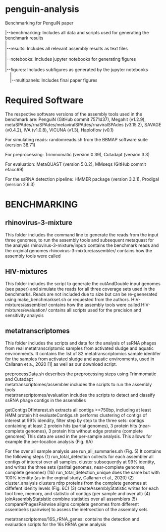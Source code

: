 # penguin-analysis
Benchmarking for PenguiN paper

|--benchmarking: Includes all data and scripts used for generating the benchmark results  
|  
|--results: Includes all relevant assembly results as text files  
|  
|--notebooks: Includes jupyter notebooks for generating figures  
|  
|--figures: Includes subfigures as generated by the jupyter notebooks  
&nbsp;&nbsp;&nbsp;&nbsp;|  
&nbsp;&nbsp;&nbsp;&nbsp;|--multipanels: Includes final paper figures  

# Required Software

The respective software versions of the assembly tools used in the benchmark are: PenguiN (GitHub
commit 7571d37), Megahit (v1.2.9), metaSPAdes/rnaSPAdes/metaviralSPAdes/rnaviralSPAdes
(v3.15.2), SAVAGE (v0.4.2), IVA (v1.0.8), VICUNA (v1.3), Haploflow (v0.1)

For simulating reads: randomreads.sh from the BBMAP software suite (version 38.71)

For preprocessing: Trimmomatic (version 0.39), Cutadapt (version 3.3)

For evaluation: MetaQUAST (version 5.0.2), MMseqs (GitHub commit efacc69)

For the ssRNA detection pipeline: HMMER package (version 3.2.1), Prodigal (version 2.6.3)

# BENCHMARKING

## rhinovirus-3-mixture
This folder includes the command line to generate the reads from the input three genomes, to run the assembly tools and subsequent metaquast for the analysis
rhinovirus-3-mixture/input/ contains the benchmark reads and the orginial genomes 
rhinovirus-3-mixture/assembler/ contains how the assembly tools were called

## HIV-mixtures
This folder includes the script to generate the cutAndDouble input genomes (see paper) and simulate the reads for all three coverage sets used in the benchmarks.
Reads are not included due to size but can be re-geenerated using make_benchmarkset.sh or requested from the authors.
HIV-mixtures/assembler/ contains how the assembly tools were called
HIV-mixtures/evaluation/ contains all scripts used for the precision and sensitivity analysis

## metatranscriptomes
This folder includes the scripts and data for the analysis of ssRNA phages from real metatranscriptomic samples from activated sludge and aquatic environments.
It contains the list of 82 metatranscriptomics sample identifer for the samples from activated sludge and aquatic environments, used in Callanan et a., 2020 [1] as well as our download script.

preprocessData.sh describes the preprocessing steps using Trimmomatic and Cutadapt  
metatranscriptomes/assembler includes the scripts to run the assembly tools  
metatranscriptomes/evaluation includes the scripts to detect and classify ssRNA phage contigs in the assemblies

getContigsOfInterest.sh extracts all contigs >=750bp, including at least HMM protein hit 
evaluateContigs.sh performs clustering of contigs of interest at 99% idendity, filter step by step to the three sets:
contigs containing at least 2 protein hits (partial genomes), 3 protein hits (near-complete genomes), 3 protein hits without edge proteins (complete genomes)
This data are used in the per-sample analysis. This allows for example the per-location analysis (Fig. 6A)

For the over all sample analysis use run_all_summaries.sh (Fig. 5)
It contains the following steps
(1) run_total_detection collects for each assembler all contigs of interest over all samples, cluster subsequently at 99% identity, and writes the three sets (parital genomes, near-complete genomes, complete genomes)
(1b) run_total_detection_unique does the same but with 100% identity (as in the orginal study, Callanan et al., 2020)
(2) cluster_analysis clusters rdrp proteins from the complete genomes at diffefent idenity levels (Fig. 6C)
(3) createAssemblyStatistic writes for each tool time, memory, and statistic of contigs (per sample and over all)
(4) joinAssemblyStatsistic combine statistics over all assemblers 
(5) comparePhagesPairwise aligns complete genomes from different assembelrs (pairwise) to assess the inetrsection of the assembly sets

metatranscriptomes/16S_rRNA_genes: contains the detection and evaluation scripts for the 16s RRNA gene analysis
